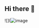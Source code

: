 ## Hi there 👋

<!--
**Pedr0sp/Pedr0sp** is a ✨ _special_ ✨ repository because its `README.md` (this file) appears on your GitHub profile.

Here are some ideas to get you started:

- 🔭 I’m currently working on ...
- 🌱 I’m currently learning ...
- 👯 I’m looking to collaborate on ...
- 🤔 I’m looking for help with ...
- 💬 Ask me about ...
- 📫 How to reach me: ...
- 😄 Pronouns: ...
- ⚡ Fun fact: ...
-->
![](![image](https://github.com/Pedr0sp/Pedr0sp/assets/170661706/854ec5f6-aa98-475d-8bc9-3cf25d8ae2a5)
